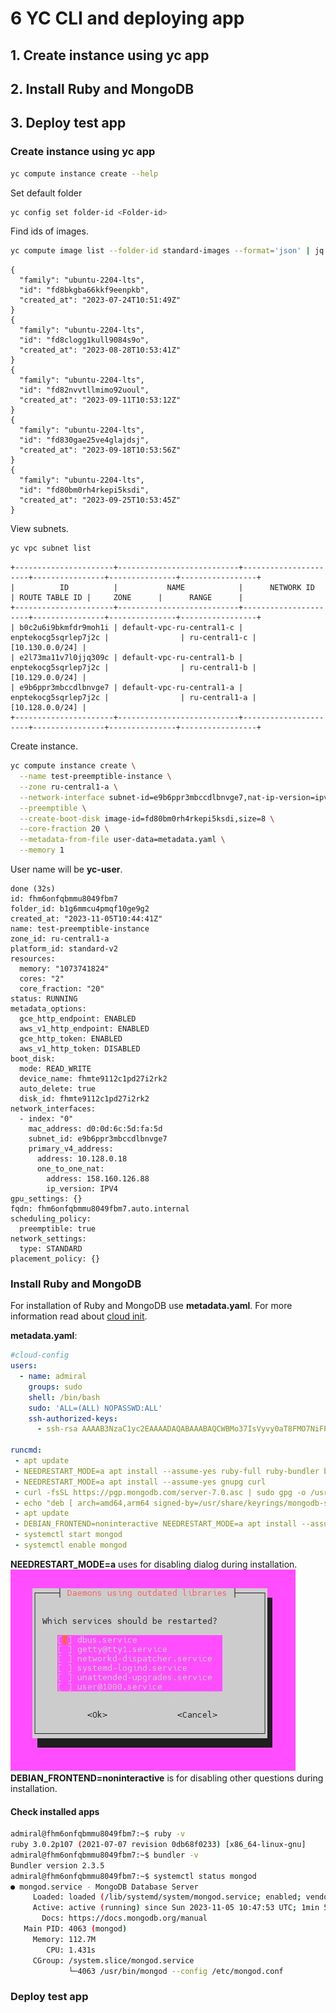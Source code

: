 
# 6 YC CLI and deploying app

## 1. Create instance using yc app

## 2. Install Ruby and MongoDB

## 3. Deploy test app

### Create instance using yc app

```bash
yc compute instance create --help
```

Set default folder

```bash
yc config set folder-id <Folder-id>
```

Find ids of images.

```bash
yc compute image list --folder-id standard-images --format='json' | jq 'map(select(.family == "ubuntu-2204-lts"))' | jq 'sort_by(.created_at)' | jq '.[] | {family, id, created_at}'
```

```output
{
  "family": "ubuntu-2204-lts",
  "id": "fd8bkgba66kkf9eenpkb",
  "created_at": "2023-07-24T10:51:49Z"
}
{
  "family": "ubuntu-2204-lts",
  "id": "fd8clogg1kull9084s9o",
  "created_at": "2023-08-28T10:53:41Z"
}
{
  "family": "ubuntu-2204-lts",
  "id": "fd82nvvtllmimo92uoul",
  "created_at": "2023-09-11T10:53:12Z"
}
{
  "family": "ubuntu-2204-lts",
  "id": "fd830gae25ve4glajdsj",
  "created_at": "2023-09-18T10:53:56Z"
}
{
  "family": "ubuntu-2204-lts",
  "id": "fd80bm0rh4rkepi5ksdi",
  "created_at": "2023-09-25T10:53:45Z"
}
```

View subnets.

```bash
yc vpc subnet list
```

```output
+----------------------+---------------------------+----------------------+----------------+---------------+-----------------+
|          ID          |           NAME            |      NETWORK ID      | ROUTE TABLE ID |     ZONE      |      RANGE      |
+----------------------+---------------------------+----------------------+----------------+---------------+-----------------+
| b0c2u6i9bkmfdr9moh1i | default-vpc-ru-central1-c | enptekocg5sqrlep7j2c |                | ru-central1-c | [10.130.0.0/24] |
| e2l73ma11v7l0jjq309c | default-vpc-ru-central1-b | enptekocg5sqrlep7j2c |                | ru-central1-b | [10.129.0.0/24] |
| e9b6ppr3mbccdlbnvge7 | default-vpc-ru-central1-a | enptekocg5sqrlep7j2c |                | ru-central1-a | [10.128.0.0/24] |
+----------------------+---------------------------+----------------------+----------------+---------------+-----------------+
```

Create instance.

```bash
yc compute instance create \
  --name test-preemptible-instance \
  --zone ru-central1-a \
  --network-interface subnet-id=e9b6ppr3mbccdlbnvge7,nat-ip-version=ipv4 \
  --preemptible \
  --create-boot-disk image-id=fd80bm0rh4rkepi5ksdi,size=8 \
  --core-fraction 20 \
  --metadata-from-file user-data=metadata.yaml \
  --memory 1
```

User name will be **yc-user**.

```output
done (32s)
id: fhm6onfqbmmu8049fbm7
folder_id: b1g6mmcu4pmqf10ge9g2
created_at: "2023-11-05T10:44:41Z"
name: test-preemptible-instance
zone_id: ru-central1-a
platform_id: standard-v2
resources:
  memory: "1073741824"
  cores: "2"
  core_fraction: "20"
status: RUNNING
metadata_options:
  gce_http_endpoint: ENABLED
  aws_v1_http_endpoint: ENABLED
  gce_http_token: ENABLED
  aws_v1_http_token: DISABLED
boot_disk:
  mode: READ_WRITE
  device_name: fhmte9112c1pd27i2rk2
  auto_delete: true
  disk_id: fhmte9112c1pd27i2rk2
network_interfaces:
  - index: "0"
    mac_address: d0:0d:6c:5d:fa:5d
    subnet_id: e9b6ppr3mbccdlbnvge7
    primary_v4_address:
      address: 10.128.0.18
      one_to_one_nat:
        address: 158.160.126.88
        ip_version: IPV4
gpu_settings: {}
fqdn: fhm6onfqbmmu8049fbm7.auto.internal
scheduling_policy:
  preemptible: true
network_settings:
  type: STANDARD
placement_policy: {}
```

### Install Ruby and MongoDB

For installation of Ruby and MongoDB use **metadata.yaml**. For more information read about [cloud init](https://cloudinit.readthedocs.io/en/latest/reference/examples.html).

**metadata.yaml**:

```yaml
#cloud-config
users:
  - name: admiral
    groups: sudo
    shell: /bin/bash
    sudo: 'ALL=(ALL) NOPASSWD:ALL'
    ssh-authorized-keys:
      - ssh-rsa AAAAB3NzaC1yc2EAAAADAQABAAABAQCWBMo37IsVyvy0aT8FMO7NiFPIxfrUCyp5BA4b4Pr69BahfFuTgHLzkmPz9N0DE7EAHgjTV0QSLAYHWrmJG/8H8K/x9kz9sIK03jySSib+hIpnMdtt4+rC6AiQI9lmYyXeaZPwAaZe+KOozNJvzutRd31vrFJ3VZUQ2rMgNC2x0SyF1kEle/zEwkNMW4E0ea07u6MXrv5aSGyFNakiqpxVO12MQE/UocgiloHurcWP4CSCygdjLre031LwQ80xIIbSslyYG/g8W6DVexOBMyJ5tbw+C0SETBb6d4pA1slrALybQOgD/DWaPtV2aiZJl5ch8GtdjqBtCc2JO9+uJzM3 rsa-key-20230411

runcmd:
 - apt update
 - NEEDRESTART_MODE=a apt install --assume-yes ruby-full ruby-bundler build-essential 
 - NEEDRESTART_MODE=a apt install --assume-yes gnupg curl
 - curl -fsSL https://pgp.mongodb.com/server-7.0.asc | sudo gpg -o /usr/share/keyrings/mongodb-server-7.0.gpg --dearmor
 - echo "deb [ arch=amd64,arm64 signed-by=/usr/share/keyrings/mongodb-server-7.0.gpg ] https://repo.mongodb.org/apt/ubuntu jammy/mongodb-org/7.0 multiverse" > /etc/apt/sources.list.d/mongodb-org-7.0.list
 - apt update
 - DEBIAN_FRONTEND=noninteractive NEEDRESTART_MODE=a apt install --assume-yes mongodb-org
 - systemctl start mongod
 - systemctl enable mongod

```

**NEEDRESTART_MODE=a** uses for disabling dialog during installation.
![Restart services](./img/Screenshot_1.jpg)
**DEBIAN_FRONTEND=noninteractive** is for disabling other questions during installation.

#### Check installed apps

```bash
admiral@fhm6onfqbmmu8049fbm7:~$ ruby -v
ruby 3.0.2p107 (2021-07-07 revision 0db68f0233) [x86_64-linux-gnu]
admiral@fhm6onfqbmmu8049fbm7:~$ bundler -v
Bundler version 2.3.5
admiral@fhm6onfqbmmu8049fbm7:~$ systemctl status mongod
● mongod.service - MongoDB Database Server
     Loaded: loaded (/lib/systemd/system/mongod.service; enabled; vendor preset: enabled)
     Active: active (running) since Sun 2023-11-05 10:47:53 UTC; 1min 58s ago
       Docs: https://docs.mongodb.org/manual
   Main PID: 4063 (mongod)
     Memory: 112.7M
        CPU: 1.431s
     CGroup: /system.slice/mongod.service
             └─4063 /usr/bin/mongod --config /etc/mongod.conf

```

### Deploy test app
